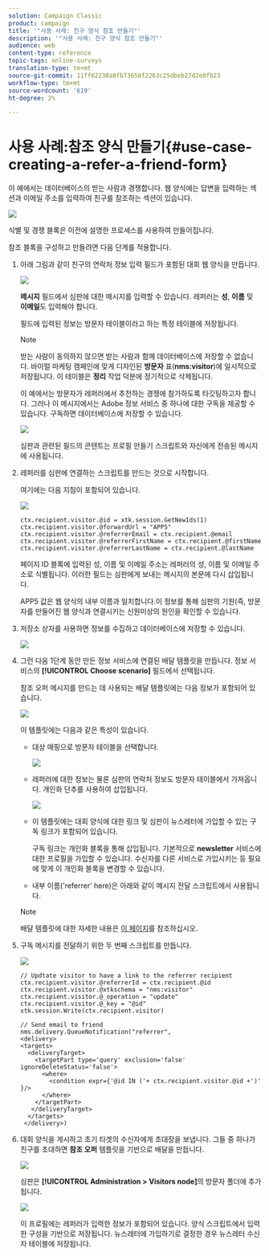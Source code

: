 ```yaml
---
solution: Campaign Classic
product: campaign
title: '"사용 사례: 친구 양식 참조 만들기"'
description: '"사용 사례: 친구 양식 참조 만들기"'
audience: web
content-type: reference
topic-tags: online-surveys
translation-type: tm+mt
source-git-commit: 11ff62238a8fb73658f2263c25dbeb27d2e0fb23
workflow-type: tm+mt
source-wordcount: '619'
ht-degree: 2%

---
```



# 사용 사례:참조 양식 만들기{#use-case-creating-a-refer-a-friend-form}

이 예에서는 데이터베이스의 받는 사람과 경쟁합니다. 웹 양식에는 답변을 입력하는 섹션과 이메일 주소를 입력하여 친구를 참조하는 섹션이 있습니다.

![](assets/s_ncs_admin_survey_viral_sample_0.png)

식별 및 경쟁 블록은 이전에 설명한 프로세스를 사용하여 만들어집니다.

참조 블록을 구성하고 만들려면 다음 단계를 적용합니다.

1. 아래 그림과 같이 친구의 연락처 정보 입력 필드가 포함된 대회 웹 양식을 만듭니다.

   ![](assets/s_ncs_admin_survey_viral_sample_2.png)

   **메시지** 필드에서 심판에 대한 메시지를 입력할 수 있습니다. 레퍼러는 **성**, **이름** 및 **이메일**&#x200B;도 입력해야 합니다.

   필드에 입력된 정보는 방문자 테이블이라고 하는 특정 테이블에 저장됩니다.

   >[!NOTE]
   >
   >받는 사람이 동의하지 않으면 받는 사람과 함께 데이터베이스에 저장할 수 없습니다. 바이럴 마케팅 캠페인에 맞게 디자인된 **방문자** 표(**nms:visitor**)에 일시적으로 저장됩니다. 이 테이블은 **정리** 작업 덕분에 정기적으로 삭제됩니다.
   >
   >이 예에서는 방문자가 레퍼러에서 추천하는 경쟁에 참가하도록 타깃팅하고자 합니다. 그러나 이 메시지에서는 Adobe 정보 서비스 중 하나에 대한 구독을 제공할 수 있습니다. 구독하면 데이터베이스에 저장할 수 있습니다.

   ![](assets/s_ncs_admin_survey_viral_sample_5.png)

   심판과 관련된 필드의 콘텐트는 프로필 만들기 스크립트와 자신에게 전송된 메시지에 사용됩니다.

1. 레퍼러를 심판에 연결하는 스크립트를 만드는 것으로 시작합니다.

   여기에는 다음 지침이 포함되어 있습니다.

   ![](assets/s_ncs_admin_survey_viral_sample_4.png)

   ```
   ctx.recipient.visitor.@id = xtk.session.GetNewIds(1)
   ctx.recipient.visitor.@forwardUrl = "APP5"
   ctx.recipient.visitor.@referrerEmail = ctx.recipient.@email
   ctx.recipient.visitor.@referrerFirstName = ctx.recipient.@firstName
   ctx.recipient.visitor.@referrerLastName = ctx.recipient.@lastName
   ```

   페이지 ID 블록에 입력된 성, 이름 및 이메일 주소는 레퍼러의 성, 이름 및 이메일 주소로 식별됩니다. 이러한 필드는 심판에게 보내는 메시지의 본문에 다시 삽입됩니다.

   APP5 값은 웹 양식의 내부 이름과 일치합니다.이 정보를 통해 심판의 기원(즉, 방문자를 만들어진 웹 양식과 연결시키는 신원미상의 원인을 확인할 수 있습니다.

1. 저장소 상자를 사용하면 정보를 수집하고 데이터베이스에 저장할 수 있습니다.

   ![](assets/s_ncs_admin_survey_viral_sample_4b.png)

1. 그런 다음 1단계 동안 만든 정보 서비스에 연결된 배달 템플릿을 만듭니다. 정보 서비스의 **[!UICONTROL Choose scenario]** 필드에서 선택됩니다.

   참조 오퍼 메시지를 만드는 데 사용되는 배달 템플릿에는 다음 정보가 포함되어 있습니다.

   ![](assets/s_ncs_admin_survey_viral_sample_7.png)

   이 템플릿에는 다음과 같은 특성이 있습니다.

   * 대상 매핑으로 방문자 테이블을 선택합니다.

      ![](assets/s_ncs_admin_survey_viral_sample_7b.png)

   * 레퍼러에 대한 정보는 물론 심판의 연락처 정보도 방문자 테이블에서 가져옵니다. 개인화 단추를 사용하여 삽입됩니다.

      ![](assets/s_ncs_admin_survey_viral_sample_7a.png)

   * 이 템플릿에는 대회 양식에 대한 링크 및 심판이 뉴스레터에 가입할 수 있는 구독 링크가 포함되어 있습니다.

      구독 링크는 개인화 블록을 통해 삽입됩니다. 기본적으로 **newsletter** 서비스에 대한 프로필을 가입할 수 있습니다. 수신자를 다른 서비스로 가입시키는 등 필요에 맞게 이 개인화 블록을 변경할 수 있습니다.

   * 내부 이름(&#39;referrer&#39; here)은 아래와 같이 메시지 전달 스크립트에서 사용됩니다.
   >[!NOTE]
   >
   >배달 템플릿에 대한 자세한 내용은 [이 페이지](../../delivery/using/about-templates.md)를 참조하십시오.

1. 구독 메시지를 전달하기 위한 두 번째 스크립트를 만듭니다.

   ![](assets/s_ncs_admin_survey_viral_sample_7c.png)

   ```
   // Updtate visitor to have a link to the referrer recipient
   ctx.recipient.visitor.@referrerId = ctx.recipient.@id
   ctx.recipient.visitor.@xtkschema = "nms:visitor"
   ctx.recipient.visitor.@_operation = "update" 
   ctx.recipient.visitor.@_key = "@id" 
   xtk.session.Write(ctx.recipient.visitor)
   
   // Send email to friend
   nms.delivery.QueueNotification("referrer",
   <delivery>
   <targets>
     <deliveryTarget>
       <targetPart type='query' exclusion='false' ignoreDeleteStatus='false'>
         <where>
           <condition expr={'@id IN ('+ ctx.recipient.visitor.@id +')' }/>
         </where>
       </targetPart>
      </deliveryTarget>
     </targets>
    </delivery>)
   ```

1. 대회 양식을 게시하고 초기 타겟의 수신자에게 초대장을 보냅니다. 그들 중 하나가 친구를 초대하면 **참조 오퍼** 템플릿을 기반으로 배달을 만듭니다.

   ![](assets/s_ncs_admin_survey_viral_sample_8.png)

   심판은 **[!UICONTROL Administration > Visitors node]**&#x200B;의 방문자 폴더에 추가됩니다.

   ![](assets/s_ncs_admin_survey_viral_sample_9.png)

   이 프로필에는 레퍼러가 입력한 정보가 포함되어 있습니다. 양식 스크립트에서 입력한 구성을 기반으로 저장됩니다. 뉴스레터에 가입하기로 결정한 경우 뉴스레터 수신자 테이블에 저장됩니다.

